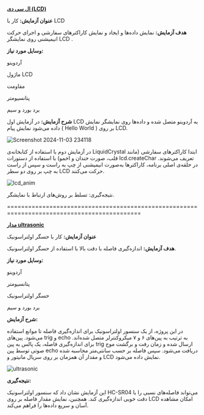 **[ال سی دی (LCD)](https://github.com/Salehranjbar/Micro/main/5/LCD.ino)**

**عنوان آزمایش:** کار با LCD 

**هدف آزمایش:** نمایش داده‌ها و ایجاد و نمایش کاراکترهای سفارشی و اجرای حرکت انیمیشنی روی نمایشگر LCD .

**وسایل مورد نیاز:**

آردوینو

ماژول LCD

مقاومت

پتانسیومتر

برد بورد و سیم

**شرح آزمایش:** در آزمایش اول LCD به آردوینو متصل شده و داده‌ها روی نمایشگر نمایش داده می‌شود نمایش پیام ( Hello World ) بر روی LCD.

![Screenshot 2024-11-03 234118](https://github.com/user-attachments/assets/af08a17d-d0d2-4736-bc7d-db21b9089bd9)

در آزمایش دوم با استفاده از کتابخانه‌ی LiquidCrystal ابتدا کاراکترهای سفارشی (مانند قلب، صورت خندان و اخمو) با استفاده از دستورات lcd.createChar تعریف می‌شوند. در حلقه‌ی اصلی برنامه، کاراکترها به‌صورت انیمیشنی از چپ به راست و سپس از راست به چپ بر روی دو سطر LCD حرکت می‌کنند.


![lcd_anim](https://github.com/user-attachments/assets/8b19597b-ce5f-43a6-9caa-00468fe334cc)



نتیجه‌گیری: تسلط بر روش‌های ارتباط با نمایشگر.


============================================================================================

**[مدار ultrasonic](https://github.com/Salehranjbar/Micro/main/5/ultrasonic.ino)**

**عنوان آزمایش:** کار با حسگر اولتراسونیک

**هدف آزمایش:** اندازه‌گیری فاصله با دقت بالا با استفاده از حسگر اولتراسونیک.

**وسایل مورد نیاز:** 

آردوینو

پتانسیومتر

حسگر اولتراسونیک

برد بورد و سیم


**شرح آزمایش:**

در این پروژه، از یک سنسور اولتراسونیک برای اندازه‌گیری فاصله تا موانع استفاده می‌شود. پین‌های trig و echo به ترتیب به پین‌های ۶ و ۷ میکروکنترلر متصل شده‌اند. برای اندازه‌گیری فاصله، یک پالس به پین trig ارسال شده و زمان رفت و برگشت موج صوتی توسط پین echo دریافت می‌شود. سپس فاصله بر حسب سانتی‌متر محاسبه شده و مقدار آن همزمان بر روی سریال مانیتور و LCD نمایش داده می‌شود.


![ultrasonic](https://github.com/user-attachments/assets/c579011a-8952-4a69-806f-88c3b4e7770e)


**نتیجه‌گیری:**

این آزمایش نشان داد که سنسور اولتراسونیک HC-SR04 می‌تواند فاصله‌های نسبی را با دقت خوبی اندازه‌گیری کند. همچنین، نمایش مقدار فاصله بر روی LCD امکان مشاهده آسان و سریع داده‌ها را فراهم می‌کند.
